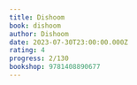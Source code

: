 ```yaml
---
title: Dishoom
book: dishoom
author: Dishoom
date: 2023-07-30T23:00:00.000Z
rating: 4
progress: 2/130
bookshop: 9781408890677
---
```

